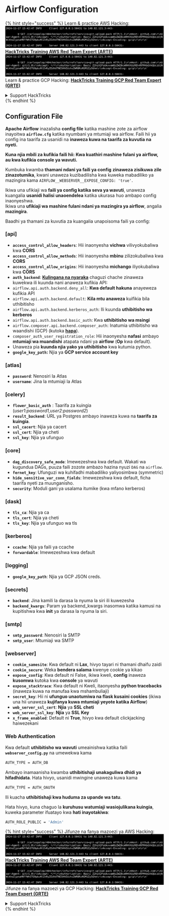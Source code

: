 # Airflow Configuration

{% hint style="success" %}
Learn & practice AWS Hacking:<img src="../../.gitbook/assets/image (1).png" alt="" data-size="line">[**HackTricks Training AWS Red Team Expert (ARTE)**](https://training.hacktricks.xyz/courses/arte)<img src="../../.gitbook/assets/image (1).png" alt="" data-size="line">\
Learn & practice GCP Hacking: <img src="../../.gitbook/assets/image (2).png" alt="" data-size="line">[**HackTricks Training GCP Red Team Expert (GRTE)**<img src="../../.gitbook/assets/image (2).png" alt="" data-size="line">](https://training.hacktricks.xyz/courses/grte)

<details>

<summary>Support HackTricks</summary>

* Check the [**subscription plans**](https://github.com/sponsors/carlospolop)!
* **Join the** 💬 [**Discord group**](https://discord.gg/hRep4RUj7f) or the [**telegram group**](https://t.me/peass) or **follow** us on **Twitter** 🐦 [**@hacktricks\_live**](https://twitter.com/hacktricks\_live)**.**
* **Share hacking tricks by submitting PRs to the** [**HackTricks**](https://github.com/carlospolop/hacktricks) and [**HackTricks Cloud**](https://github.com/carlospolop/hacktricks-cloud) github repos.

</details>
{% endhint %}

## Configuration File

**Apache Airflow** inazalisha **config file** katika mashine zote za airflow inayoitwa **`airflow.cfg`** katika nyumbani ya mtumiaji wa airflow. Faili hii ya config ina taarifa za usanidi na **inaweza kuwa na taarifa za kuvutia na nyeti.**

**Kuna njia mbili za kufikia faili hii: Kwa kuathiri mashine fulani ya airflow, au kwa kufikia console ya wavuti.**

Kumbuka kwamba **thamani ndani ya faili ya config** **zinaweza zisikuwa zile zinazotumika**, kwani unaweza kuzibadilisha kwa kuweka mabadiliko ya mazingira kama `AIRFLOW__WEBSERVER__EXPOSE_CONFIG: 'true'`.

Ikiwa una ufikiaji wa **faili ya config katika seva ya wavuti**, unaweza kuangalia **usanidi halisi unaoendelea** katika ukurasa huo ambapo config inaonyeshwa.\
Ikiwa una **ufikiaji wa mashine fulani ndani ya mazingira ya airflow**, angalia **mazingira**.

Baadhi ya thamani za kuvutia za kuangalia unapoisoma faili ya config:

### \[api]

* **`access_control_allow_headers`**: Hii inaonyesha **vichwa** vilivyokubaliwa kwa **CORS**
* **`access_control_allow_methods`**: Hii inaonyesha **mbinu** zilizokubaliwa kwa **CORS**
* **`access_control_allow_origins`**: Hii inaonyesha **michango** iliyokubaliwa kwa **CORS**
* **`auth_backend`**: [**Kulingana na nyaraka**](https://airflow.apache.org/docs/apache-airflow/stable/security/api.html) chaguzi chache zinaweza kuwekwa ili kuunda nani anaweza kufikia API:
* `airflow.api.auth.backend.deny_all`: **Kwa default hakuna** anayeweza kufikia API
* `airflow.api.auth.backend.default`: **Kila mtu anaweza** kuifikia bila uthibitisho
* `airflow.api.auth.backend.kerberos_auth`: Ili kuunda **uthibitisho wa kerberos**
* `airflow.api.auth.backend.basic_auth`: Kwa **uthibitisho wa msingi**
* `airflow.composer.api.backend.composer_auth`: Inatumia uthibitisho wa waandishi (GCP) (kutoka [**hapa**](https://cloud.google.com/composer/docs/access-airflow-api)).
* `composer_auth_user_registration_role`: Hii inaonyesha **nafasi** ambayo **mtumiaji wa muandishi** atapata ndani ya **airflow** (**Op** kwa default).
* Unaweza pia **kuunda njia yako ya uthibitisho** kwa kutumia python.
* **`google_key_path`:** Njia ya **GCP service account key**

### **\[atlas]**

* **`password`**: Nenosiri la Atlas
* **`username`**: Jina la mtumiaji la Atlas

### \[celery]

* **`flower_basic_auth`** : Taarifa za kuingia (_user1:password1,user2:password2_)
* **`result_backend`**: URL ya Postgres ambayo inaweza kuwa na **taarifa za kuingia**.
* **`ssl_cacert`**: Njia ya cacert
* **`ssl_cert`**: Njia ya cheti
* **`ssl_key`**: Njia ya ufunguo

### \[core]

* **`dag_discovery_safe_mode`**: Imewezeshwa kwa default. Wakati wa kugundua DAGs, puuza faili zozote ambazo hazina nyuzi `DAG` na `airflow`.
* **`fernet_key`**: Ufunguzi wa kuhifadhi mabadiliko yaliyosimbwa (symmetric)
* **`hide_sensitive_var_conn_fields`**: Imewezeshwa kwa default, ficha taarifa nyeti za muunganisho.
* **`security`**: Moduli gani ya usalama itumike (kwa mfano kerberos)

### \[dask]

* **`tls_ca`**: Njia ya ca
* **`tls_cert`**: Njia ya cheti
* **`tls_key`**: Njia ya ufunguo wa tls

### \[kerberos]

* **`ccache`**: Njia ya faili ya ccache
* **`forwardable`**: Imewezeshwa kwa default

### \[logging]

* **`google_key_path`**: Njia ya GCP JSON creds.

### \[secrets]

* **`backend`**: Jina kamili la darasa la nyuma la siri ili kuwezesha
* **`backend_kwargs`**: Param ya backend\_kwargs inasomwa katika kamusi na kupitishwa kwa **init** ya darasa la nyuma la siri.

### \[smtp]

* **`smtp_password`**: Nenosiri la SMTP
* **`smtp_user`**: Mtumiaji wa SMTP

### \[webserver]

* **`cookie_samesite`**: Kwa default ni **Lax**, hivyo tayari ni thamani dhaifu zaidi
* **`cookie_secure`**: Weka **bendera salama** kwenye cookie ya kikao
* **`expose_config`**: Kwa default ni False, ikiwa kweli, **config** inaweza **kusomwa** kutoka kwa **console** ya wavuti
* **`expose_stacktrace`**: Kwa default ni Kweli, itaonyesha **python tracebacks** (inaweza kuwa na manufaa kwa mshambuliaji)
* **`secret_key`**: Hii ni **ufunguo unaotumiwa na flask kusaini cookies** (ikiwa una hii unaweza **kujifanya kuwa mtumiaji yeyote katika Airflow**)
* **`web_server_ssl_cert`**: **Njia** ya **SSL** **cheti**
* **`web_server_ssl_key`**: **Njia** ya **SSL** **Key**
* **`x_frame_enabled`**: Default ni **True**, hivyo kwa default clickjacking haiwezekani

### Web Authentication

Kwa default **uthibitisho wa wavuti** umeainishwa katika faili **`webserver_config.py`** na umewekwa kama
```bash
AUTH_TYPE = AUTH_DB
```
Ambayo inamaanisha kwamba **uthibitishaji unakaguliwa dhidi ya hifadhidata**. Hata hivyo, usanidi mwingine unaweza kuwa kama
```bash
AUTH_TYPE = AUTH_OAUTH
```
Ili kuacha **uthibitishaji kwa huduma za upande wa tatu**.

Hata hivyo, kuna chaguo la **kuruhusu watumiaji wasiojulikana kuingia**, kuweka parameter ifuatayo kwa **hati inayotakiwa**:
```bash
AUTH_ROLE_PUBLIC = 'Admin'
```
{% hint style="success" %}
Jifunze na fanya mazoezi ya AWS Hacking:<img src="../../.gitbook/assets/image (1).png" alt="" data-size="line">[**HackTricks Training AWS Red Team Expert (ARTE)**](https://training.hacktricks.xyz/courses/arte)<img src="../../.gitbook/assets/image (1).png" alt="" data-size="line">\
Jifunze na fanya mazoezi ya GCP Hacking: <img src="../../.gitbook/assets/image (2).png" alt="" data-size="line">[**HackTricks Training GCP Red Team Expert (GRTE)**<img src="../../.gitbook/assets/image (2).png" alt="" data-size="line">](https://training.hacktricks.xyz/courses/grte)

<details>

<summary>Support HackTricks</summary>

* Angalia [**mpango wa usajili**](https://github.com/sponsors/carlospolop)!
* **Jiunge na** 💬 [**kikundi cha Discord**](https://discord.gg/hRep4RUj7f) au [**kikundi cha telegram**](https://t.me/peass) au **fuata** sisi kwenye **Twitter** 🐦 [**@hacktricks\_live**](https://twitter.com/hacktricks\_live)**.**
* **Shiriki mbinu za hacking kwa kuwasilisha PRs kwa** [**HackTricks**](https://github.com/carlospolop/hacktricks) na [**HackTricks Cloud**](https://github.com/carlospolop/hacktricks-cloud) repos za github.

</details>
{% endhint %}
